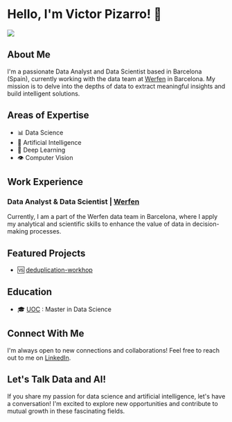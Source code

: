 # Hello, I'm Victor Pizarro! 👋

![](https://github.com/victor-pizarro/victor-pizarro/assets/99116361/3560efef-538b-4e76-bbeb-5e59442c0d20)

## About Me
I'm a passionate Data Analyst and Data Scientist based in Barcelona (Spain), currently working with the data team at [Werfen](LINK_TO_WERFEN) in Barcelona. My mission is to delve into the depths of data to extract meaningful insights and build intelligent solutions.

## Areas of Expertise
- 📊 Data Science
- 🤖 Artificial Intelligence
- 🚀 Deep Learning
- 👁️ Computer Vision

## Work Experience
### Data Analyst & Data Scientist | [Werfen]([LINK_TO_WERFEN](https://www.uoc.edu/es/estudios/masters/master-universitario-data-science))
Currently, I am a part of the Werfen data team in Barcelona, where I apply my analytical and scientific skills to enhance the value of data in decision-making processes.

## Featured Projects
- 🆚 [deduplication-workhop]([LINK_TO_PROJECT_1](https://github.com/victor-pizarro/workshop-dedupe))

## Education
- 🎓 [UOC](https://www.uoc.edu/portal/es/index.html) : Master in Data Science

## Connect With Me
I'm always open to new connections and collaborations! Feel free to reach out to me on [LinkedIn](https://www.linkedin.com/in/victor-pizarro-martiartu/).

## Let's Talk Data and AI!
If you share my passion for data science and artificial intelligence, let's have a conversation! I'm excited to explore new opportunities and contribute to mutual growth in these fascinating fields.
